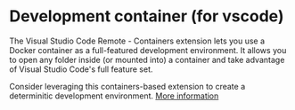 # Development container (for vscode)

The Visual Studio Code Remote - Containers extension lets you use a Docker container as a full-featured development environment. It allows you to open any folder inside (or mounted into) a container and take advantage of Visual Studio Code's full feature set.

Consider leveraging this containers-based extension to create a determinitic development environment.
[More information](https://code.visualstudio.com/docs/remote/containers)